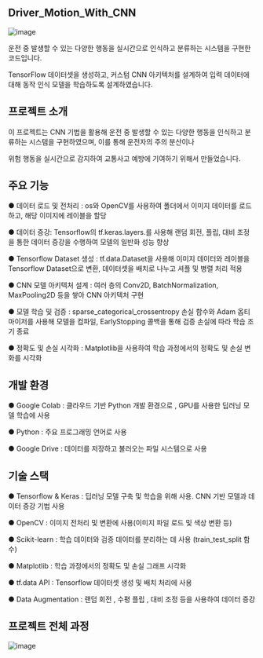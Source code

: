 Driver_Motion_With_CNN
----------------
![image](https://github.com/user-attachments/assets/c2169c46-e61a-46a6-90ed-d29b35d0e6cf)

운전 중 발생할 수 있는 다양한 행동을 실시간으로 인식하고 분류하는 시스템을 구현한 코드입니다.

TensorFlow 데이터셋을 생성하고, 커스텀 CNN 아키텍처를 설계하여 입력 데이터에 대해 동작 인식 모델을 학습하도록 설계하였습니다.

프로젝트 소개
----
이 프로젝트는 CNN 기법을 활용해 운전 중 발생할 수 있는 다양한 행동을 인식하고 분류하는 시스템을 구현하였으며, 이를 통해 운전자의 주의 분산이나

위험 행동을 실시간으로 감지하여 교통사고 예방에 기여하기 위해서 만들었습니다.

주요 기능
----
● 데이터 로드 및 전처리 : os와 OpenCV를 사용하여 폴더에서 이미지 데이터를 로드하고, 해당 이미지에 레이블을 할당

● 데이터 증강: Tensorflow의 tf.keras.layers.를 사용해 랜덤 회전, 플립, 대비 조정을 통한 데이터 증강을 수행하여 모델의 일반화 성능 향상

● Tensorflow Dataset 생성 : tf.data.Dataset을 사용해 이미지 데이터와 레이블을 Tensorflow Dataset으로 변환, 데이터셋을 배치로 나누고 셔플 및 병렬 처리 적용

● CNN 모델 아키텍처 설계 : 여러 층의 Conv2D, BatchNormalization, MaxPooling2D 등을 쌓아 CNN 아키텍처 구현

● 모델 학습 및 검증 : sparse_categorical_crossentropy 손실 함수와 Adam 옵티마이저를 사용해 모델을 컴파일, EarlyStopping 콜백을 통해 검증 손실에 따라 학습 조기 종료

● 정확도 및 손실 시각화 : Matplotlib을 사용하여 학습 과정에서의 정확도 및 손실 변화를 시각화

개발 환경
----
● Google Colab : 클라우드 기반 Python 개발 환경으로 , GPU를 사용한 딥러닝 모델 학습에 사용

● Python : 주요 프로그래밍 언어로 사용

● Google Drive : 데이터를 저장하고 불러오는 파일 시스템으로 사용

기술 스택
----
● Tensorflow & Keras : 딥러닝 모델 구축 및 학습을 위해 사용. CNN 기반 모델과 데이터 증강 기법 사용

● OpenCV : 이미지 전처리 및 변환에 사용(이미지 파일 로드 및 색상 변환 등)

● Scikit-learn : 학습 데이터와 검증 데이터를 분리하는 데 사용 (train_test_split 함수)

● Matplotlib : 학습 과정에서의 정확도 및 손실 그래프 시각화

● tf.data API : Tensorflow 데이터셋 생성 및 배치 처리에 사용

● Data Augmentation : 랜덤 회전 , 수평 플립 , 대비 조정 등을 사용하여 데이터 증강

프로젝트 전체 과정
---
![image](https://github.com/user-attachments/assets/ff7ea055-d6dd-45dd-98ec-9cd3667e857e)
